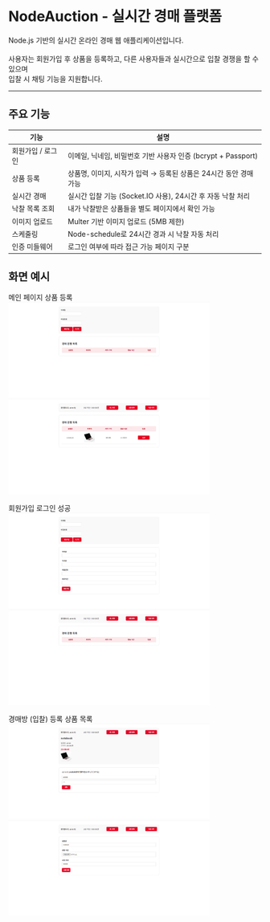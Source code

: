 # NodeAuction - 실시간 경매 플랫폼

Node.js 기반의 실시간 온라인 경매 웹 애플리케이션입니다.<br>  
사용자는 회원가입 후 상품을 등록하고, 다른 사용자들과 실시간으로 입찰 경쟁을 할 수 있으며<br>
입찰 시 채팅 기능을 지원합니다.

---

## 주요 기능

| 기능 | 설명 |
|------|------|
| 회원가입 / 로그인 | 이메일, 닉네임, 비밀번호 기반 사용자 인증 (bcrypt + Passport) |
| 상품 등록 | 상품명, 이미지, 시작가 입력 → 등록된 상품은 24시간 동안 경매 가능 |
| 실시간 경매 | 실시간 입찰 기능 (Socket.IO 사용), 24시간 후 자동 낙찰 처리 |
| 낙찰 목록 조회 | 내가 낙찰받은 상품들을 별도 페이지에서 확인 가능 |
| 이미지 업로드 | Multer 기반 이미지 업로드 (5MB 제한) |
| 스케줄링 | Node-schedule로 24시간 경과 시 낙찰 자동 처리 |
| 인증 미들웨어 | 로그인 여부에 따라 접근 가능 페이지 구분 |


## 화면 예시
메인 페이지	상품 등록
<img src="./images/main.png" width="400"/>	<img src="./images/upload_goods.png" width="400"/>

회원가입	로그인 성공
<img src="./images/signup.png" width="400"/>	<img src="./images/login_success.png" width="400"/>

경매방 (입찰)	등록 상품 목록
<img src="./images/room.png" width="400"/>	<img src="./images/goods.png" width="400"/>
